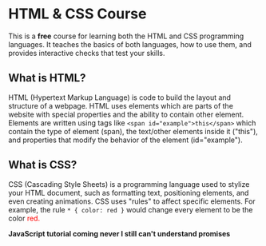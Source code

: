 # HTML & CSS Course
This is a **free** course for learning both the HTML and CSS programming languages. It teaches the basics of both languages, how to use them, and provides interactive checks that test your skills.

## What is HTML?

HTML (Hypertext Markup Language) is code to build the layout and structure of a webpage. HTML uses elements which are parts of the website with special properties and the ability to contain other element. Elements are written using tags like `<span id="example">this</span>` which contain the type of element (span), the text/other elements inside it ("this"), and properties that modify the behavior of the element (id="example").

## What is CSS?

CSS (Cascading Style Sheets) is a programming language used to stylize your HTML document, such as formatting text, positioning elements, and even creating animations. CSS uses "rules" to affect specific elements. For example, the rule `* { color: red }` would change every element to be the color <span style="color:red">red.</span>

**JavaScript tutorial coming never I still can't understand promises**
